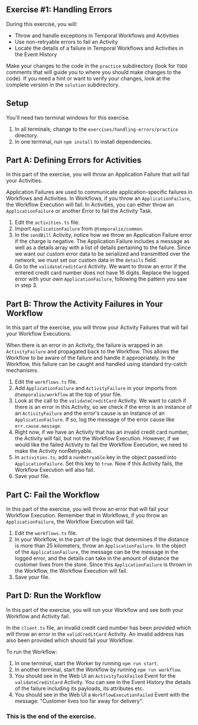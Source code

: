 ## Exercise #1: Handling Errors

During this exercise, you will:

- Throw and handle exceptions in Temporal Workflows and Activities
- Use non-retryable errors to fail an Activity
- Locate the details of a failure in Temporal Workflows and Activities in the Event History

Make your changes to the code in the `practice` subdirectory (look for `TODO` comments that will guide you to where you should make changes to the code). If you need a hint or want to verify your changes, look at the complete version in the `solution` subdirectory.

## Setup

You'll need two terminal windows for this exercise.

1. In all terminals, change to the `exercises/handling-errors/practice` directory.
2. In one terminal, run `npm install` to install dependencies.

## Part A: Defining Errors for Activities

In this part of the exercise, you will throw an Application Failure that will fail your Activities.

Application Failures are used to communicate application-specific failures in Workflows and Activities. In Workflows, if you throw an `ApplicationFailure`, the Workflow Execution will fail. In Activities, you can either throw an `ApplicationFailure` or another Error to fail the Activity Task. 

1. Edit the `activities.ts` file.
2. Import `ApplicationFailure` from `@temporalio/common`.
3. In the `sendBill` Activity, notice how we throw an Application Failure error if the charge is negative. The Application Failure includes a message as well as a details array with a list of details pertaining to the failure. Since we want our custom error data to be serialized and transmitted over the network, we must set our custom data in the `details` field. 
4. Go to the `validateCreditCard` Activity. We want to throw an error if the entered credit card number does not have 16 digits. Replace the logged error with your own `ApplicationFailure`, following the pattern you saw in step 3.

## Part B: Throw the Activity Failures in Your Workflow

In this part of the exercise, you will throw your Activity Failures that will fail your Workflow Executions.

When there is an error in an Activity, the failure is wrapped in an `ActivityFailure` and propagated back to the Workflow. This allows the Workflow to be aware of the failure and handle it appropriately. In the Workflow, this failure can be caught and handled using standard try-catch mechanisms.

1. Edit the `workflows.ts` file.
2. Add `ApplicationFailure` and `ActivityFailure` in your imports from `@temporalio/workflow` at the top of your file.
3. Look at the call to the `validateCreditCard` Activity. We want to catch if there is an error in this Activity, so we check if the error is an instance of an `ActivityFailure` and the error's cause is an instance of an `ApplicationFailure`. If so, log the message of the error cause like `err.cause.message`. 
4. Right now, if we have an Activity that has an invalid credit card number, the Activity will fail, but not the Workflow Execution. However, if we would like the failed Activity to fail the Workflow Execution, we need to make the Activity nonRetryable.
5. In `activities.ts`, add a `nonRetryable` key in the object passed into `ApplicationFailure`. Set this key to `true`. Now if this Activity fails, the Workflow Execution will also fail.
6. Save your file.

## Part C: Fail the Workflow

In this part of the exercise, you will throw an error that will fail your Workflow Execution. Remember that in Workflows, if you throw an `ApplicationFailure`, the Workflow Execution will fail. 

1. Edit the `workflows.ts` file.
2. In your Workflow, in the part of the logic that determines if the distance is more than 25 kilometers, throw an `ApplicationFailure`. In the object of the `ApplicationFailure`, the message can be the message in the logged error, and the details can take in the amount of distance the customer lives from the store. Since this `ApplicationFailure` is thrown in the Workflow, the Workflow Execution will fail.
3. Save your file.

## Part D: Run the Workflow

In this part of the exercise, you will run your Workflow and see both your Workflow and Activity fail.

In the `client.ts` file, an invalid credit card number has been provided which will throw an error in the `validCreditCard` Activity. An invalid address has also been provided which should fail your Workflow.

To run the Workflow:

1. In one terminal, start the Worker by running `npm run start`.
2. In another terminal, start the Workflow by running `npm run workflow`.
3. You should see in the Web UI an `ActivityTaskFailed` Event for the `validateCreditCard` Activity. You can see in the Event History the details of the failure including its payloads, its attributes etc.
4. You should see in the Web UI a `WorkflowExecutionFailed` Event with the message: "Customer lives too far away for delivery".

### This is the end of the exercise.
